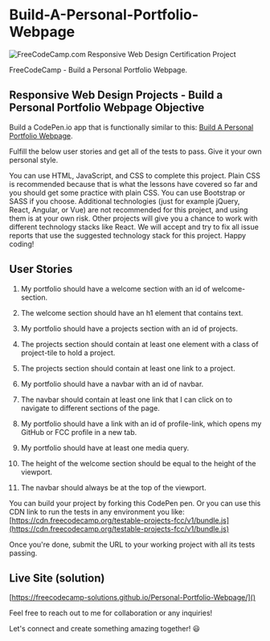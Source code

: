 # Build-A-Personal-Portfolio-Webpage

![FreeCodeCamp.com Responsive Web Design Certification Project](https://www.freecodecamp.org/learn/responsive-web-design/responsive-web-design-projects/build-a-personal-portfolio-webpage)

FreeCodeCamp - Build a Personal Portfolio Webpage.

## Responsive Web Design Projects - Build a Personal Portfolio Webpage Objective
Build a CodePen.io app that is functionally similar to this: [Build A Personal Portfolio Webpage](https://codepen.io/freeCodeCamp/full/zNBOYG).

Fulfill the below user stories and get all of the tests to pass. Give it your own personal style.

You can use HTML, JavaScript, and CSS to complete this project. Plain CSS is recommended because that is what the lessons have covered so far and you should get some practice with plain CSS. You can use Bootstrap or SASS if you choose. Additional technologies (just for example jQuery, React, Angular, or Vue) are not recommended for this project, and using them is at your own risk. Other projects will give you a chance to work with different technology stacks like React. We will accept and try to fix all issue reports that use the suggested technology stack for this project. Happy coding!

## User Stories

1. My portfolio should have a welcome section with an id of welcome-section.

2. The welcome section should have an h1 element that contains text.

3. My portfolio should have a projects section with an id of projects.

4. The projects section should contain at least one element with a class of project-tile to hold a project.

5. The projects section should contain at least one link to a project.

6. My portfolio should have a navbar with an id of navbar.

7. The navbar should contain at least one link that I can click on to navigate to different sections of the page.

8. My portfolio should have a link with an id of profile-link, which opens my GitHub or FCC profile in a new tab.

9. My portfolio should have at least one media query.

10. The height of the welcome section should be equal to the height of the viewport.

11. The navbar should always be at the top of the viewport.

You can build your project by forking this CodePen pen. Or you can use this CDN link to run the tests in any environment you like: [https://cdn.freecodecamp.org/testable-projects-fcc/v1/bundle.js](https://cdn.freecodecamp.org/testable-projects-fcc/v1/bundle.js)

Once you're done, submit the URL to your working project with all its tests passing.

## Live Site (solution)
[https://freecodecamp-solutions.github.io/Personal-Portfolio-Webpage/]()


Feel free to reach out to me for collaboration or any inquiries!

Let's connect and create something amazing together! 😃
